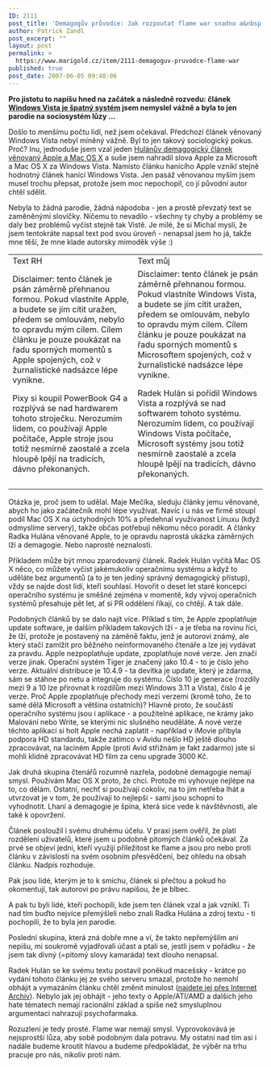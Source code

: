 ```yaml
---
ID: 2111
post_title: 'Demagogův průvodce: Jak rozpoutat flame war snadno a&nbsp;rychle'
author: Patrick Zandl
post_excerpt: ""
layout: post
permalink: >
  https://www.marigold.cz/item/2111-demagoguv-pruvodce-flame-war
published: true
post_date: 2007-06-05 09:48:06
---
```

<strong>Pro jistotu to napíšu hned na začátek a následně rozvedu: článek <a href="http://www.marigold.cz/item/windows-vista-je-spatny-system">Windows Vista je špatný systém</a> jsem nemyslel vážně a byla to jen parodie na sociosystém lůzy ...</strong>

Došlo to menšímu počtu lidí, než jsem očekával. Předchozí článek věnovaný Windows Vista nebyl míněný vážně. Byl to jen takový sociologický pokus. Proč? Inu, jednoduše jsem vzal jeden <a href="http://web.archive.org/web/20060208205443/http://radekhulan.cz/item/macos-x-je-spatny-system">Hulánův demagogický článek věnovaný Apple a Mac OS X</a> a suše jsem nahradil slova Apple za Microsoft a Mac OS X za Windows Vista. Namísto článku hanícího Apple vznikl stejně hodnotný článek hanící Windows Vista. Jen pasáž věnovanou myším jsem musel trochu přepsat, protože jsem moc nepochopil, co jí původní autor chtěl sdělit. 

Nebyla to žádná parodie, žádná nápodoba - jen a prostě převzatý text se zaměněnými slovíčky. Ničemu to nevadilo - všechny ty chyby a problémy se daly bez problémů vyčíst stejně tak Vistě. Je milé, že si Michal myslí, že jsem tentokráte napsal text pod svou úroveň - nenapsal jsem ho já, takže mne těší, že mne klade autorsky mimoděk výše :)

<table>
<tr>
<td>Text RH</td>
<td>Text můj</td>
</tr>
<tr>
<td>
Disclaimer: tento článek je psán záměrně přehnanou formou. Pokud vlastníte Apple, a budete se jím cítit uražen, předem se omlouvám, nebylo to opravdu mým cílem. Cílem článku je pouze poukázat na řadu sporných momentů s Apple spojených, což v žurnalistické nadsázce lépe vynikne.

Pixy si koupil PowerBook G4 a rozplývá se nad hardwarem tohoto stroječku. Nerozumím lidem, co používají Apple počítače, Apple stroje jsou totiž nesmírně zaostalé a zcela hloupě lpějí na tradicích, dávno překonaných.
</td>
<td>
Disclaimer: tento článek je psán záměrně přehnanou formou. Pokud vlastníte Windows Vista, a budete se jím cítit uražen, předem se omlouvám, nebylo to opravdu mým cílem. Cílem článku je pouze poukázat na řadu sporných momentů s Microsoftem spojených, což v žurnalistické nadsázce lépe vynikne.

Radek Hulán si pořídil Windows Vista a rozplývá se nad softwarem tohoto systému. Nerozumím lidem, co používají Windows Vista počítače, Microsoft systémy jsou totiž nesmírně zaostalé a zcela hloupě lpějí na tradicích, dávno překonaných.
</td>
</tr>
</table>

Otázka je, proč jsem to udělal. Maje Mečíka, sleduju články jemu věnované, abych ho jako začátečník mohl lépe využívat. Navíc i u nás ve firmě stoupl podíl Mac OS X na úctyhodných 10% a předehnal využívanost Linuxu (když odmyslíme servery), takže občas potřebuji někomu něco poradit. A články Radka Hulána věnované Apple, to je opravdu naprostá ukázka záměrných lží a demagogie. Nebo naprosté neznalosti. 

Příkladem může být mnou zparodovaný článek. Radek Hulán vyčítá Mac OS X něco, co můžete vyčíst jakémukoliv operačnímu systému a když to uděláte bez argumentů (a to je ten jediný správný demagogický přístup), vždy se najde dost lidí, kteří souhlasí. Hovořit o deset let staré koncepci operačního systému je směšné zejména v momentě, kdy vývoj operačních systémů přesahuje pět let, ať si PR oddělení říkají, co chtějí. A tak dále. 

Podobných článků by se dalo najít více. Příklad s tím, že Apple zpoplatňuje update software, je dalším příkladem takových lží - a je třeba na rovinu říci, že lží, protože je postavený na záměně faktu, jenž je autorovi známý, ale který stačí zamlžit pro běžného neinformovaného čtenáře a lze jej vydávat za pravdu. Apple nezpoplatňuje update, zpoplatňuje nové verze. Jen značí verze jinak. Operační systém Tiger je značený jako 10.4 - to je číslo jeho verze. Aktuální distribuce je 10.4.9 - ta devítka je update, který je zdarma, sám se stáhne po netu a integruje do systému. Číslo 10 je generace (rozdíly mezi 9 a 10 lze přirovnat k rozdílům mezi Windows 3.11 a Vista), číslo 4 je verze.  Proč Apple zpoplatňuje přechody mezi verzemi (kromě toho, že to samé dělá Microsoft a většina ostatních)? Hlavně proto, že součástí operačního systému jsou i aplikace - a použitelné aplikace, ne krámy jako Malování nebo Write, se kterými nic slušného neuděláte. A nové verze těchto aplikací si holt Apple nechá zaplatit - například v iMovie přibyla podpora HD standardu, takže zatímco v Avidu nešlo HD ještě dlouho zpracovávat, na laciném Apple (proti Avid střižnám je fakt zadarmo) jste si mohli klidně zpracovávat HD film za cenu upgrade 3000 Kč. 

Jak druhá skupina čtenářů rozumně nazřela, podobné demagogie nemají smysl. Používám Mac OS X proto, že chci. Protože mi vyhovuje nejlépe na to, co dělám. Ostatní, nechť si používají cokoliv, na to jim netřeba lhát a utvrzovat je v tom, že používají to nejlepší - sami jsou schopni to vyhodnotit. Lhaní a demagogie je špína, která sice vede k návštěvnosti, ale také k opovržení. 

Článek posloužil i svému druhému účelu. V praxi jsem ověřil, že platí rozdělení uživatelů, které jsem u podobně pitomých článků očekával. Za prvé se objeví jedni, kteří využijí příležitost ke flame a jsou pro nebo proti článku v závislosti na svém osobním přesvědčení, bez ohledu na obsah článku. Nadpis rozhoduje. 

Pak jsou lidé, kterým je to k smíchu, článek si přečtou a pokud ho okomentují, tak autorovi po právu napíšou, že je blbec. 

A pak tu byli lidé, kteří pochopili, kde jsem ten článek vzal a jak vznikl. Ti nad tím buďto nejvíce přemýšleli nebo znali Radka Hulána a zdroj textu - ti pochopili, že to byla jen parodie. 

Poslední skupina, která zná dobře mne a ví, že takto nepřemýšlím ani nepíšu, mi soukromě vyjadřovali účast a ptali se, jestli jsem v pořádku - že jsem tak divný (=pitomý slovy kamaráda) text dlouho nenapsal.  

Radek Hulán se ke svému textu postavil poněkud macešsky - krátce po vydání tohoto článku jej ze svého serveru smazal, protože ho nemohl obhájit a vymazáním článku chtěl změnit minulost (<a href="http://web.archive.org/web/20060208205443/http://radekhulan.cz/item/macos-x-je-spatny-system">najdete jej přes Internet Archiv</a>). Nebylo jak jej obhájit - jeho texty o Apple/ATI/AMD a dalších jeho hate tématech nemají racionální základ a spíše než smysluplnou argumentaci nahrazují psychofarmaka.

Rozuzlení je tedy prosté. Flame war nemají smysl. Vyprovokovává je nejsprostší lůza, aby sobě podobným dala potravu. My ostatní nad tím asi i nadále budeme kroutit hlavou a budeme předpokládat, že výběr na trhu pracuje pro nás, nikoliv proti nám.